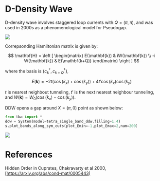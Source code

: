 # D-Density Wave

D-density wave involves staggered loop currents with $Q=(\pi,\pi)$, and was used in 2000s as a phenomenological model for Pseudogap.

![](/images/tetra/ddw_cartoon.png)

Correpsonding Hamiltonian matrix is given by:

$$ \mathbf{H} = \left [
\begin{matrix}
E(\mathbf{k}) & iW(\mathbf{k}) \\
-i W(\mathbf{k}) & E(\mathbf{k+Q})
\end{matrix} 
\right ]
$$

where the basis is $\{c^\dagger_k, c^\dagger_{k+Q}\}$, 

$$ 
E(\mathbf{k}) = -2 t \left ( \cos(k_x) + \cos(k_y) \right) + 4t\prime\cos(k_x)\cos(k_y)
$$ 

$t$ is nearest neighbout tunneling, $t\prime$ is the next nearest neighbour tunneling, and $W(\mathbf{k}) = W_0 \left ( \cos(k_x) - \cos(k_y) \right)$. 

DDW opens a gap around $X=(\pi,0)$ point as shown below:
```python
from tba import *
ddw = System(model=tetra_single_band_ddw,filling=1.4)
s.plot_bands_along_sym_cuts(plot_Emin=-1,plot_Emax=2,num=200) 
```

![](/images/tetra/tetra_single_band_ddw_energy_band_cuts.png)

# References
Hidden Order in Cuprates, Chakravarty et al 2000, [https://arxiv.org/abs/cond-mat/0005443]

